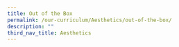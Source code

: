 ```yaml
---
title: Out of the Box
permalink: /our-curriculum/Aesthetics/out-of-the-box/
description: ""
third_nav_title: Aesthetics
---
```

